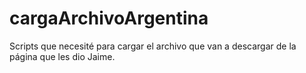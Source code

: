 # cargaArchivoArgentina
Scripts que necesité para cargar el archivo que van a descargar de la página que les dio Jaime.
